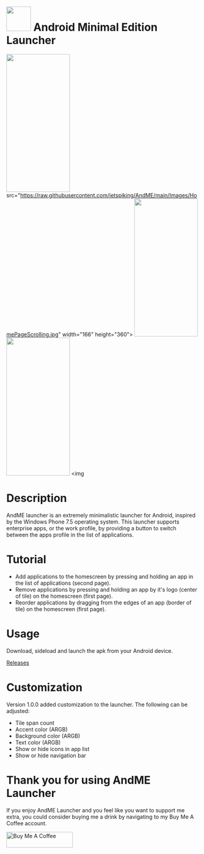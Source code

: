 # <img src="https://raw.githubusercontent.com/jetspiking/AndME/main/Images/icon.png" width="64" height="64"> Android Minimal Edition Launcher 

<img src="https://raw.githubusercontent.com/jetspiking/AndME/main/Images/HomePage.jpg" width="166" height="360"> src="https://raw.githubusercontent.com/jetspiking/AndME/main/Images/HomePageScrolling.jpg" width="166" height="360"> <img src="https://raw.githubusercontent.com/jetspiking/AndME/main/Images/AppsPage.jpg" width="166" height="360">  <img src="https://raw.githubusercontent.com/jetspiking/AndME/main/Images/FilterPage.jpg" width="166" height="360"> <img 

# Description
AndME launcher is an extremely minimalistic launcher for Android, inspired by the Windows Phone 7.5 operating system. This launcher supports enterprise apps, or the work profile, by providing a button to switch between the apps profile in the list of applications.

# Tutorial
- Add applications to the homescreen by pressing and holding an app in the list of applications (second page).
- Remove applications by pressing and holding an app by it's logo (center of tile) on the homescreen (first page).
- Reorder applications by dragging from the edges of an app (border of tile) on the homescreen (first page).

# Usage
Download, sideload and launch the apk from your Android device.

[Releases](https://github.com/jetspiking/AndME/releases)

# Customization
Version 1.0.0 added customization to the launcher. The following can be adjusted:

- Tile span count
- Accent color (ARGB)
- Background color (ARGB)
- Text color (ARGB)
- Show or hide icons in app list
- Show or hide navigation bar

# Thank you for using AndME Launcher
If you enjoy AndME Launcher and you feel like you want to support me extra, you could consider buying me a drink by navigating to my Buy Me A Coffee account.

<a href="https://www.buymeacoffee.com/DustinHendriks" target="_blank"><img src="https://cdn.buymeacoffee.com/buttons/default-orange.png" alt="Buy Me A Coffee" height="41" width="174"></a>
